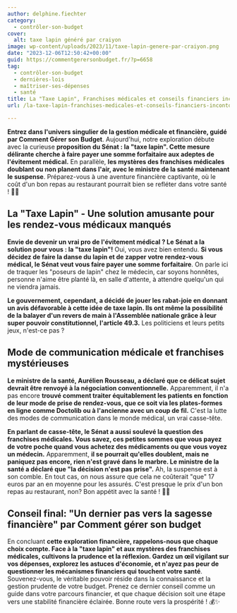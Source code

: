 ```yaml
---
author: delphine.fiechter
category:
  - contrôler-son-budget
cover:
  alt: taxe lapin généré par craiyon
image: wp-content/uploads/2023/11/taxe-lapin-genere-par-craiyon.png
date: "2023-12-06T12:50:42+00:00"
guid: https://commentgerersonbudget.fr/?p=6658
tag:
  - contrôler-son-budget
  - dernières-lois
  - maîtriser-ses-dépenses
  - santé
title: La "Taxe Lapin", Franchises médicales et conseils financiers incontournables
url: /la-taxe-lapin-franchises-medicales-et-conseils-financiers-incontournables/

---
```

**Entrez dans l'univers singulier de la gestion médicale et financière, guidé par Comment Gérer son Budget**. Aujourd'hui, notre exploration débute avec la curieuse **proposition du Sénat : la "taxe lapin". Cette mesure délirante cherche à faire payer une somme forfaitaire aux adeptes de l'évitement médical.** En parallèle, **les mystères des franchises médicales doublant ou non planent dans l'air, avec le ministre de la santé maintenant le suspense**. Préparez-vous à une aventure financière captivante, où le coût d'un bon repas au restaurant pourrait bien se refléter dans votre santé ! 🥦💉

## **La "Taxe Lapin" - Une solution amusante pour les rendez-vous médicaux manqués**

**Envie de devenir un vrai pro de l'évitement médical ? Le Sénat a la solution pour vous : la "taxe lapin"!** Oui, vous avez bien entendu. **Si vous décidez de faire la danse du lapin et de zapper votre rendez-vous médical, le Sénat veut vous faire payer une somme forfaitaire**. On parle ici de traquer les "poseurs de lapin" chez le médecin, car soyons honnêtes, personne n'aime être planté là, en salle d'attente, à attendre quelqu'un qui ne viendra jamais.

**Le gouvernement, cependant, a décidé de jouer les rabat-joie en donnant un avis défavorable à cette idée de taxe lapin. Ils ont même la possibilité de la balayer d'un revers de main à l'Assemblée nationale grâce à leur super pouvoir constitutionnel, l'article 49.3.** Les politiciens et leurs petits jeux, n'est-ce pas ?

## **Mode de communication médicale et franchises mystérieuses**

**Le ministre de la santé, Aurélien Rousseau, a déclaré que ce délicat sujet devrait être renvoyé à la négociation conventionnelle.** Apparemment, il n'a pas encore **trouvé comment traiter équitablement les patients en fonction de leur mode de prise de rendez-vous, que ce soit via les plates-formes en ligne comme Doctolib ou à l'ancienne avec un coup de fil.** C'est la lutte des modes de communication dans le monde médical, un vrai casse-tête.

**En parlant de casse-tête, le Sénat a aussi soulevé la question des franchises médicales. Vous savez, ces petites sommes que vous payez de votre poche quand vous achetez des médicaments ou que vous voyez un médecin.** Apparemment, **il se pourrait qu'elles doublent, mais ne paniquez pas encore, rien n'est gravé dans le marbre. Le ministre de la santé a déclaré que "la décision n'est pas prise".** Ah, la suspense est à son comble. En tout cas, on nous assure que cela ne coûterait "que" 17 euros par an en moyenne pour les assurés. C'est presque le prix d'un bon repas au restaurant, non? Bon appétit avec la santé ! 🥦💉

## **Conseil final: "Un dernier pas vers la sagesse financière" par Comment gérer son budget**

En concluant **cette exploration financière, rappelons-nous que chaque choix compte. Face à la "taxe lapin" et aux mystères des franchises médicales, cultivons la prudence et la réflexion. Gardez un œil vigilant sur vos dépenses, explorez les astuces d'économie, et n'ayez pas peur de questionner les mécanismes financiers qui touchent votre santé**. Souvenez-vous, le véritable pouvoir réside dans la connaissance et la gestion prudente de votre budget. Prenez ce dernier conseil comme un guide dans votre parcours financier, et que chaque décision soit une étape vers une stabilité financière éclairée. Bonne route vers la prospérité ! 💰✨
